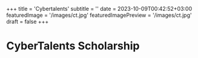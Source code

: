 +++
title = 'Cybertalents'
subtitle = ''
date = 2023-10-09T00:42:52+03:00
featuredImage = '/images/ct.jpg'
featuredImagePreview = '/images/ct.jpg'
draft = false
+++

# CyberTalents Scholarship